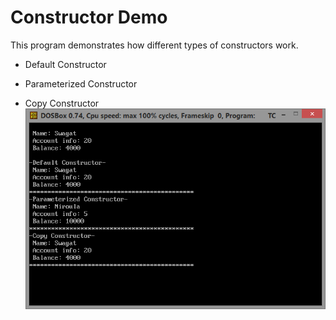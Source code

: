 # Constructor Demo

This program demonstrates how different types of constructors work.  

- Default Constructor
  
- Parameterized Constructor
  
- Copy Constructor
![First Screenshot](https://github.com/LordZed400/Constructor-Demo/blob/master/Screenshot-1.png "Screenshot 1")
